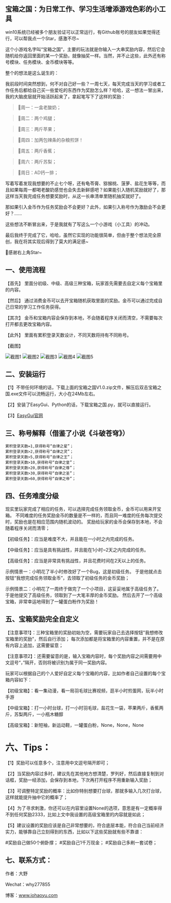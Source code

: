 ## 宝箱之国：为日常工作、学习生活增添游戏色彩的小工具

win10系统已经被多个朋友验证可以正常运行，有Github账号的朋友如果觉得还行，可以帮我点一个Star，感激不尽~

这个小游戏名字叫“宝箱之国”，主要的玩法就是你输入一大串奖励内容，然后它会随机给你返回里面的某一个奖励，就像抽奖一样。当然，并不止这些，此外还有称号模块、任务模块、金币模块等等。

整个的想法是这么诞生的：

我前段时间突然想到，何不对自己好一些？一周七天，每天完成当天的学习或者工作任务后都给自己买一些爱吃的东西作为奖励怎么样？哈哈，这一想法一冒出来，我的大脑皮层就开始活跃起来了，拿起笔写下了这样的奖励：

> 🥛周一：一盒老酸奶；

> 🍗周二：两个鸡腿；

> 🍏周三：两斤苹果；

> 🌯周四：加两包辣条的杂粮煎饼！

> 🍌周五：两斤香蕉；

> 🍐周六：两斤苏梨；

> 🍼周日：AD钙一排；


写着写着发现我想要的不止七个呀，还有龟苓膏、猕猴桃、菠萝、盐花生等等，而且如果每周一都喝老酸奶感觉也会失去新鲜感吧？如果能引入随机奖励就好了，那这样当天我完成任务想要奖励时，从这一长串清单里随机抽奖就好了。

那如果引入金币作为任务奖励会不会更好？此外，如果引入称号作为激励会不会更好？……

这些想法不断冒出来，于是我就有了写这么一个小游戏（小工具）的冲动。

最后我终于完成了它，哈哈，虽然它实现的功能很简单，但由于整个想法完全原创，我在将其实现后得到了莫大的满足感~

🍰感谢右上角Star~

## 一、使用流程

【首先】
里面分初级、中级、高级三种宝箱，玩家首先需要去自定义每个宝箱里的内容。

【然后】
通过消费金币可以去开宝箱随机获取里面的奖励。金币可以通过完成自己日常的学习工作任务获得。

【其次】
金币和宝箱内容会保存到本地，不会随着程序关闭而清空，不需要每次打开都去更改宝箱内容。

【此外】
里面有累积登录天数设计，不同天数将持有不同称号。

【截图】

![截图1](1.png)
![截图2](2.png)
![截图3](3.png)
![截图4](4.png)
![截图5](5.png)

## 二、安装运行

【1】不带任何环境的话，下载上面的宝箱之国V1.0.zip文件，解压后双击宝箱之国.exe文件可以流畅运行，大小在24Mb左右。

【2】安装了EasyGui、Python的话，下载宝箱之国.py，就可以直接运行。

【3】[EasyGui官网](https://github.com/robertlugg/easygui)


## 三、称号解释（借鉴了小说《斗破苍穹》）
~~~~~~~~~~~~~~~~~~~~~~~~~~~~~~~~~~~~~
累积登录天数=1,获得称号“自律之星”；
累积登录天数>2,获得称号“自律之灵”；
累积登录天数>5,获得称号“自律之王”；
累积登录天数>10,获得称号“自律之皇”；
累积登录天数>20,获得称号“自律之尊”；
累积登录天数>30,获得称号“自律之圣”；
累积登录天数>60,获得称号“自律之帝”；
~~~~~~~~~~~~~~~~~~~~~~~~~~~~~~~~~~~~~
## 四、任务难度分级

现实里玩家完成了相应的任务，可以选择完成任务领取金币，金币可以用来开宝箱。
不同难度的任务奖励金币的数量是不一样的，而且同一难度的任务每次提交时，奖励也是在相应范围内随机波动的。
奖励给玩家的金币会保存到本地，不会随着程序关闭而清零；

【初级任务】：应当是难度不大，并且能在一小时之内完成的任务。

【中级任务】：应当是具有挑战性，并且能在1小时~2天之内完成的任务。

【高级任务】：应当是非常具有挑战性，并且花费时间在2天以上的任务。

示例情景一：小明花了半小时修改好了一个Bug，这是初级任务。
于是他就点击按钮“我想完成任务领取金币”，去领取了初级任务的金币奖励；

示例情景二：小明花了一周终于做完了一个小项目，这妥妥地属于高级任务了。
于是他提交了高级任务，领取到了一大笔丰厚的金币奖励。
然后去开了一个高级宝箱，非常幸运地得到了一罐蛋白粉作为奖励！

## 五、宝箱奖励完全自定义

【注意事项1】：三种宝箱里的奖励初始为空，需要玩家自己去选择按钮"我想修改宝箱里的奖励"，然后自行添加；
每次添加都是将宝箱里的内容重置，并不是在原有内容上追加，这需要留意；

【注意事项2】：还需要留意的是，输入宝箱内容时，每个奖励内容之间需要用中文逗号“，”隔开，否则将被识别为属于同一奖励内容。

玩家可以根据自己的个人爱好自定义每个宝箱的内容，比如作者自己设置的每个宝箱内容如下：

【初级宝箱】：看一集动漫，看一局羽毛球比赛视频，逛半小时煎蛋网，玩半小时手游

【中级宝箱】：打一小时台球，打一小时羽毛球，盐花生一袋，苹果两斤，香蕉两斤，苏梨两斤，一小瓶木糖醇

【高级宝箱】：新短袖，新运动鞋，一罐蛋白粉，None，None，None

# 六、Tips：

【1】奖励可以任意多个，注意用中文逗号隔开即可；

【2】当奖励内容过多时，建议先在其他地方想清楚，罗列好，然后直接复制到对话框，奖励一经添加，会保存到本地，下次再打开程序不用重新输入奖励；

【3】可调整特定奖励的概率：比如你特别想要打台球，那就多输入几次打台球，这样就能提升抽中它的概率了；

【4】为了寻求刺激，你还可以在内容里设置None的选项，意思是有一定概率得不到任何奖励2333，比如上文中我设置的高级宝箱里的内容就是如此；

【5】建议设置的奖励应该是自己非常想要的，符合底层本能，符合自己当前经济实力，能够靠自己立刻得到的东西，比如以下这些奖励就有些不靠谱：

#奖励自己做50个俯卧撑；
#奖励自己1千万现金；
#奖励自己多刷一套试卷；

## 七、联系方式：

作者：大野

Wechat：why277855

博客：www.iohaoyu.com
